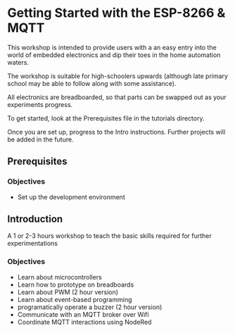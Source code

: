 # Getting Started with the ESP-8266 & MQTT

This workshop is intended to provide users with a an easy entry into the world of embedded electronics and dip their toes in the home automation waters.

The workshop is suitable for high-schoolers upwards (although late primary school may be able to follow along with some assistance).

All electronics are breadboarded, so that parts can be swapped out as your experiments progress.

To get started, look at the Prerequisites file in the tutorials directory.

Once you are set up, progress to the Intro instructions. Further projects will be added in the future.

## Prerequisites
### Objectives
- Set up the development environment

## Introduction
A 1 or 2-3 hours workshop to teach the basic skills required for further experimentations

### Objectives
- Learn about microcontrollers
- Learn how to prototype on breadboards
- Learn about PWM (2 hour version)
- Learn about event-based programming
- programatically operate a buzzer (2 hour version)
- Communicate with an MQTT broker over Wifi
- Coordinate MQTT interactions using NodeRed

